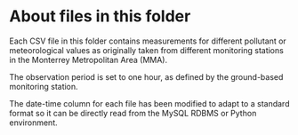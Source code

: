 # About files in this folder
Each CSV file in this folder contains measurements for different pollutant or meteorological values as originally taken from different monitoring stations in the Monterrey Metropolitan Area (MMA).

The observation period is set to one hour, as defined by the ground-based monitoring station.

The date-time column for each file has been modified to adapt to a standard format so it can be directly read from the MySQL RDBMS or Python environment.
